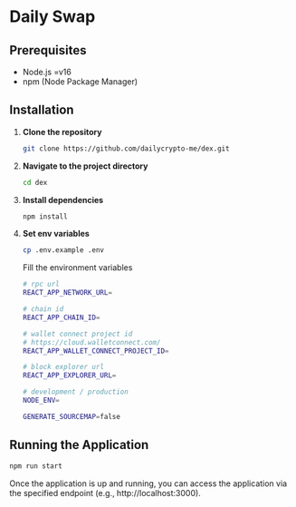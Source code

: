 # Daily Swap

## Prerequisites

- Node.js =v16
- npm (Node Package Manager)

## Installation

1. **Clone the repository**

   ```bash
   git clone https://github.com/dailycrypto-me/dex.git
   ```

2. **Navigate to the project directory**
   ```bash
   cd dex
   ```
3. **Install dependencies**

   ```bash
   npm install
   ```

4. **Set env variables**
   ```bash
   cp .env.example .env
   ```

   Fill the environment variables
   
   ```bash
   # rpc url
   REACT_APP_NETWORK_URL=

   # chain id
   REACT_APP_CHAIN_ID=

   # wallet connect project id
   # https://cloud.walletconnect.com/
   REACT_APP_WALLET_CONNECT_PROJECT_ID=

   # block explorer url
   REACT_APP_EXPLORER_URL=

   # development / production
   NODE_ENV=

   GENERATE_SOURCEMAP=false
   ```


## Running the Application

```bash
npm run start
````

Once the application is up and running, you can access the application via the specified endpoint (e.g., http://localhost:3000).
